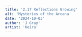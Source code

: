 ```yaml
---
title: '2.17 Reflections Growing'
alt: 'Mysteries of the Arcana'
date: '2024-10-03'
author: 'J Gray'
artist: 'Keira'
---
```

